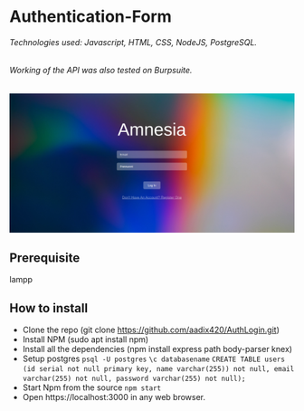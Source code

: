# Authentication-Form
###### Technologies used: Javascript, HTML, CSS, NodeJS, PostgreSQL.
###### Working of the API was also tested on Burpsuite.

![Banner](https://github.com/poorvashetye/Authentication-Form/blob/main/public/img/ss.png)

## Prerequisite
lampp

## How to install
- Clone the repo (git clone https://github.com/aadix420/AuthLogin.git)
- Install NPM (sudo apt install npm)
- Install all the dependencies (npm install express path body-parser knex)
- Setup postgres
`psql -U postgres`
`\c databasename`
`CREATE TABLE users (id serial not null primary key, name varchar(255)) not null, email varchar(255) not null, password varchar(255) not null);`
- Start Npm from the source 
`npm start`
- Open https://localhost:3000 in any web browser.
